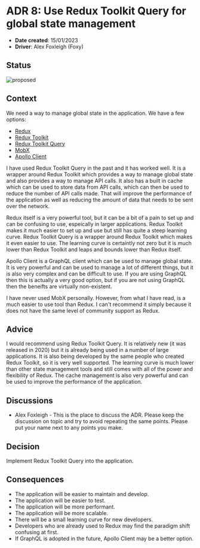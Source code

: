 # ADR 8: Use Redux Toolkit Query for global state management

- **Date created**: 15/01/2023
- **Driver**: Alex Foxleigh (Foxy)

## Status

![proposed]

## Context

We need a way to manage global state in the application. We have a few options:

- [Redux](https://redux.js.org/)
- [Redux Toolkit](https://redux-toolkit.js.org/)
- [Redux Toolkit Query](https://redux-toolkit.js.org/rtk-query/overview)
- [MobX](https://mobx.js.org/README.html)
- [Apollo Client](https://www.apollographql.com/docs/react/)

I have used Redux Toolkit Query in the past and it has worked well. It is a wrapper around Redux Toolkit which provides a way to manage global state and also provides a way to manage API calls. It also has a built in cache which can be used to store data from API calls, which can then be used to reduce the number of API calls made. That will improve the performance of the application as well as reducing the amount of data that needs to be sent over the network.

Redux itself is a very powerful tool, but it can be a bit of a pain to set up and can be confusing to use, espeically in larger applications. Redux Toolkit makes it much easier to set up and use but still has quite a steep learning curve. Redux Toolkit Query is a wrapper around Redux Toolkit which makes it even easier to use. The learning curve is certaintly not zero but it is much lower than Redux Toolkit and leaps and bounds lower than Redux itself.

Apollo Client is a GraphQL client which can be used to manage global state. It is very powerful and can be used to manage a lot of different things, but it is also very complex and can be difficult to use. If you are using GraphQL then this is actually a very good option, but if you are not using GraphQL then the beneifts are virtually non-existent.

I have never used MobX personally. However, from what I have read, is a much easier to use tool than Redux. I can't recommend it simply because it does not have the same level of community support as Redux.

## Advice

I would recommend using Redux Toolkit Query. It is relatively new (it was released in 2020) but it is already being used in a number of large applications. It is also being developed by the same people who created Redux Toolkit, so it is very well supported. The learning curve is much lower than other state management tools and still comes with all of the power and flexibility of Redux. The cache management is also very powerful and can be used to improve the performance of the application.

## Discussions

- Alex Foxleigh - This is the place to discuss the ADR. Please keep the discussion
  on topic and try to avoid repeating the same points. Please put your name next to
  any points you make.

## Decision

Implement Redux Toolkit Query into the application.

## Consequences

- The application will be easier to maintain and develop.
- The application will be easier to test.
- The application will be more performant.
- The application will be more scalable.
- There will be a small learning curve for new developers.
- Developers who are already used to Redux may find the paradigm shift confusing at first.
- If GraphQL is adopted in the future, Apollo Client may be a better option.

[proposed]: https://img.shields.io/badge/Proposed-yellow?style=for-the-badge
[accepted]: https://img.shields.io/badge/Accepted-green?style=for-the-badge
[superceded]: https://img.shields.io/badge/Superceded-orange?style=for-the-badge
[rejected]: https://img.shields.io/badge/Rejected-red?style=for-the-badge
[deprecated]: https://img.shields.io/badge/Deprecated-grey?style=for-the-badge
